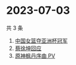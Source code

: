 # 2023-07-03

共 3 条

<!-- BEGIN ZHIHUSEARCH -->
<!-- 最后更新时间 Mon Jul 03 2023 15:12:15 GMT+0800 (China Standard Time) -->
1. [中国女篮夺亚洲杯冠军](https://www.zhihu.com/search?q=中国女篮夺亚洲杯冠军)
1. [蔡徐坤回应](https://www.zhihu.com/search?q=蔡徐坤回应)
1. [原神枫丹序曲 PV](https://www.zhihu.com/search?q=原神枫丹序曲%20PV)
<!-- END ZHIHUSEARCH -->
